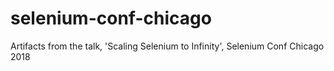 # selenium-conf-chicago
Artifacts from the talk, 'Scaling Selenium to Infinity', Selenium Conf Chicago 2018
